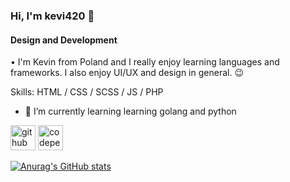 ### Hi, I'm kevi420 👋
#### Design and Development

• I'm Kevin from Poland and I really enjoy learning languages and frameworks. I also enjoy UI/UX and design in general. 😉

Skills: HTML / CSS / SCSS / JS / PHP

- 🌱 I’m currently learning learning golang and python


[<img src='https://cdn.jsdelivr.net/npm/simple-icons@3.0.1/icons/github.svg' alt='github' height='40'>](https://github.com/keVi420)  [<img src='https://cdn.jsdelivr.net/npm/simple-icons@3.0.1/icons/codepen.svg' alt='codepen' height='40'>](https://codepen.io/xFelixer)  


[![Anurag's GitHub stats](https://github-readme-stats.vercel.app/api?username=keVi420)](https://github.com/anuraghazra/github-readme-stats)

